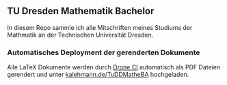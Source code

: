 ## TU Dresden Mathematik Bachelor

In diesem Repo sammle ich alle Mitschriften meines Studiums der Mathmatik an
der Technischen Universität Dresden.

### Automatisches Deployment der gerenderten Dokumente

Alle LaTeX Dokumente werden durch [Drone CI](https://drone.io/) automatisch als PDF
Dateien gerendert und unter [kalehmann.de/TuDDMatheBA](https://kalehmann.de/tuddmatheba)
hochgeladen.
